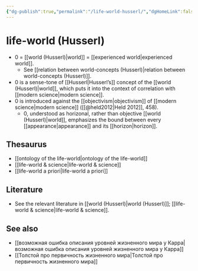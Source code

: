 ```yaml
---
{"dg-publish":true,"permalink":"/life-world-husserl/","dgHomeLink":false,"dgPassFrontmatter":false}
---
```


# life-world (Husserl)
- 0 = [[world (Husserl)|world]] = [[experienced world|experienced world]].
	- See [[relation between world-concepts (Husserl)|relation between world-concepts (Husserl)]].
- 0 is a sense-tone of [[Husserl|Husserl’s]] concept of the [[world (Husserl)|world]], which puts it into the context of correlation with [[modern science|modern science]].
- 0 is introduced against the [[objectivism|objectivism]] of [[modern science|modern science]] ([[@held2012|Held 2012]], 458).
	- 0, understood as horizonal, rather than objective [[world (Husserl)|world]], emphasizes the bound between every [[appearance|appearance]] and its [[horizon|horizon]]. 


## Thesaurus
- [[ontology of the life-world|ontology of the life-world]]
- [[life-world & science|life-world & science]]
- [[life-world a priori|life-world a priori]]


## Literature
- See the relevant literature in [[world (Husserl)|world (Husserl)]]; [[life-world & science|life-world & science]].


## See also
- [[возможная ошибка описания уровней жизненного мира у Карра|возможная ошибка описания уровней жизненного мира у Карра]]
- [[Толстой про первичность жизненного мира|Толстой про первичность жизненного мира]]